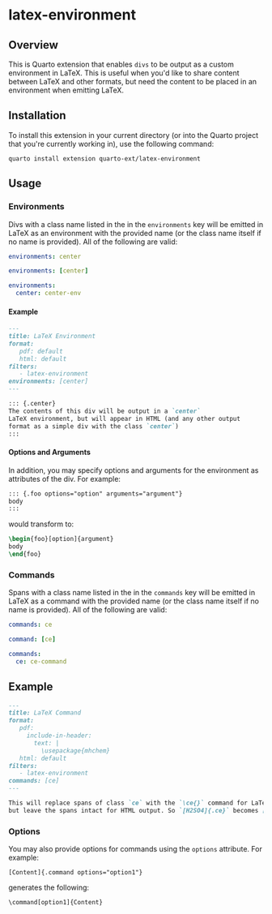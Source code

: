 # latex-environment

## Overview

This is Quarto extension that enables `divs` to be output as a custom environment in LaTeX. This is useful when you'd like to share content between LaTeX and other formats, but need the content to be placed in an environment when emitting LaTeX.

## Installation

To install this extension in your current directory (or into the Quarto project that you're currently working in),  use the following command:

```
quarto install extension quarto-ext/latex-environment
```

## Usage

### Environments

Divs with a class name listed in the in the `environments` key will be emitted in LaTeX as an environment with the provided name (or the class name itself if no name is provided). All of the following are valid:

```yaml
environments: center
```

```yaml
environments: [center]
```

```yaml
environments:
  center: center-env
```

#### Example

```markdown
---
title: LaTeX Environment
format:
   pdf: default
   html: default
filters:
   - latex-environment
environments: [center]
---

::: {.center}
The contents of this div will be output in a `center`
LaTeX environment, but will appear in HTML (and any other output 
format as a simple div with the class `center`)
:::
```


#### Options and Arguments

In addition, you may specify options and arguments for the environment as attributes of the div. For example:

```markdown
::: {.foo options="option" arguments="argument"}
body
:::
```

would transform to:

```tex
\begin{foo}[option]{argument}
body
\end{foo}
```


### Commands

Spans with a class name listed in the in the `commands` key will be emitted in LaTeX as a command with the provided name (or the class name itself if no name is provided). All of the following are valid:

```yaml
commands: ce
```

```yaml
command: [ce]
```

```yaml
commands:
  ce: ce-command
```

## Example

```markdown
---
title: LaTeX Command
format:
   pdf:
     include-in-header: 
       text: |
         \usepackage{mhchem}
   html: default
filters:
   - latex-environment
commands: [ce]
---

This will replace spans of class `ce` with the `\ce{}` command for LaTeX output, 
but leave the spans intact for HTML output. So `[H2SO4]{.ce}` becomes [H2SO4]{.ce}.

```

### Options

You may also provide options for commands using the `options` attribute. For example:

```
[Content]{.command options="option1"}
```

generates the following:

```
\command[option1]{Content}
```
